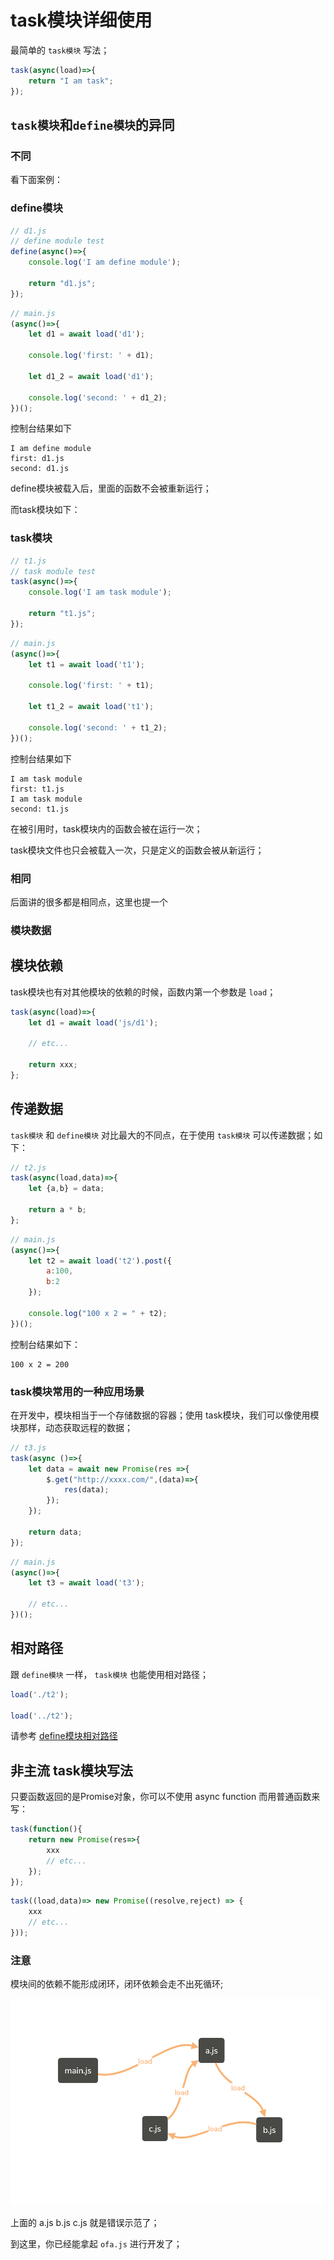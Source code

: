 # task模块详细使用

最简单的 `task模块` 写法；

```javascript
task(async(load)=>{
    return "I am task";
});
```

## `task模块`和`define模块`的异同

### 不同

看下面案例：

### define模块

```javascript
// d1.js
// define module test
define(async()=>{
    console.log('I am define module');

    return "d1.js";
});
```

```javascript
// main.js
(async()=>{
    let d1 = await load('d1');

    console.log('first: ' + d1);

    let d1_2 = await load('d1');

    console.log('second: ' + d1_2);
})();
```

控制台结果如下

```
I am define module
first: d1.js
second: d1.js
```

define模块被载入后，里面的函数不会被重新运行；

而task模块如下：

### task模块

```javascript
// t1.js
// task module test
task(async()=>{
    console.log('I am task module');

    return "t1.js";
});
```

```javascript
// main.js
(async()=>{
    let t1 = await load('t1');

    console.log('first: ' + t1);

    let t1_2 = await load('t1');

    console.log('second: ' + t1_2);
})();
```

控制台结果如下

```
I am task module
first: t1.js
I am task module
second: t1.js
```

在被引用时，task模块内的函数会被在运行一次；

task模块文件也只会被载入一次，只是定义的函数会被从新运行；

### 相同

后面讲的很多都是相同点，这里也提一个

### 模块数据



## 模块依赖

task模块也有对其他模块的依赖的时候，函数内第一个参数是 `load`；

```javascript
task(async(load)=>{
    let d1 = await load('js/d1');

    // etc...

    return xxx;
};
```

## 传递数据

`task模块` 和 `define模块` 对比最大的不同点，在于使用 `task模块` 可以传递数据；如下：

```javascript
// t2.js
task(async(load,data)=>{
    let {a,b} = data;

    return a * b;
};
```

```javascript
// main.js
(async()=>{
    let t2 = await load('t2').post({
        a:100,
        b:2
    });

    console.log("100 x 2 = " + t2);
})();
```

控制台结果如下：

```
100 x 2 = 200
```

### task模块常用的一种应用场景

在开发中，模块相当于一个存储数据的容器；使用 task模块，我们可以像使用模块那样，动态获取远程的数据；

```javascript
// t3.js
task(async ()=>{
    let data = await new Promise(res =>{
        $.get("http://xxxx.com/",(data)=>{
            res(data);
        });
    });

    return data;
});
```

```javascript
// main.js
(async()=>{
    let t3 = await load('t3');

    // etc...
})();
```

## 相对路径

跟 `define模块` 一样， `task模块` 也能使用相对路径；

```javascript
load('./t2');

load('../t2');
```

请参考 [define模块相对路径](02.md#相对路径)

## 非主流 task模块写法

只要函数返回的是Promise对象，你可以不使用 async function 而用普通函数来写：

```javascript
task(function(){
    return new Promise(res=>{
        xxx
        // etc...
    });
});
```

```javascript
task((load,data)=> new Promise((resolve,reject) => {
    xxx
    // etc...
}));
```

### 注意

模块间的依赖不能形成闭环，闭环依赖会走不出死循环;

<img src="./img/02-01.png" height="331" />

上面的 a.js b.js c.js 就是错误示范了；

到这里，你已经能拿起 `ofa.js` 进行开发了；